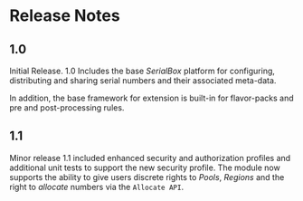 # Release Notes

## 1.0

Initial Release.  1.0 Includes the base *SerialBox* platform for configuring,
distributing and sharing serial numbers and their associated meta-data.

In addition, the base framework for extension is built-in for flavor-packs
and pre and post-processing rules.

## 1.1

Minor release 1.1 included enhanced security and authorization profiles and
additional unit tests to support the new security profile.  The module
now supports the ability to give users discrete rights to *Pools*, *Regions*
and the right to *allocate* numbers via the `Allocate API`.